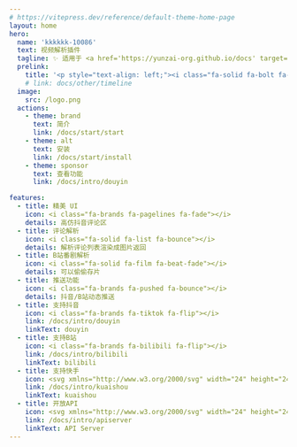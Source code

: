 ```yaml
---
# https://vitepress.dev/reference/default-theme-home-page
layout: home
hero:
  name: 'kkkkkk-10086'
  text: 视频解析插件
  tagline: ✨ 适用于 <a href='https://yunzai-org.github.io/docs' target='_blank'>Yunzai</a> / <a href='https://github.com/Karinjs/Karin' target='_blank'>Karin</a> 生态
  prelink:
    title: '<p style="text-align: left;"><i class="fa-solid fa-bolt fa-shake" style="color: #FFD43B;"></i> 快速开始</p><div style="text-align: left; font-weight: bold;"><i class="fas fa-pnpm" style="color: #FFD43B;"></i>git clone https://github.com/ikenxuan/kkkkkk-10086.git</div>'
    # link: docs/other/timeline
  image:
    src: /logo.png
  actions:
    - theme: brand
      text: 简介
      link: /docs/start/start
    - theme: alt
      text: 安装
      link: /docs/start/install
    - theme: sponsor
      text: 查看功能
      link: /docs/intro/douyin

features:
  - title: 精美 UI
    icon: <i class="fa-brands fa-pagelines fa-fade"></i>
    details: 高仿抖音评论区
  - title: 评论解析
    icon: <i class="fa-solid fa-list fa-bounce"></i>
    details: 解析评论列表渲染成图片返回
  - title: B站番剧解析
    icon: <i class="fa-solid fa-film fa-beat-fade"></i>
    details: 可以偷偷存片
  - title: 推送功能
    icon: <i class="fa-brands fa-pushed fa-bounce"></i>
    details: 抖音/B站动态推送
  - title: 支持抖音
    icon: <i class="fa-brands fa-tiktok fa-flip"></i>
    link: /docs/intro/douyin
    linkText: douyin
  - title: 支持B站
    icon: <i class="fa-brands fa-bilibili fa-flip"></i>
    link: /docs/intro/bilibili
    linkText: bilibili
  - title: 支持快手
    icon: <svg xmlns="http://www.w3.org/2000/svg" width="24" height="24" viewBox="0 0 24 24"><path fill="currentColor" d="M18.315 12.264c2.33 0 4.218 1.88 4.218 4.2V19.8c0 2.32-1.888 4.2-4.218 4.2h-6.202a4.22 4.22 0 0 1-4.023-2.938l-3.676 1.833a2.04 2.04 0 0 1-2.731-.903a2 2 0 0 1-.216-.907v-5.94a2.03 2.03 0 0 1 2.035-2.024a2.04 2.04 0 0 1 .919.218l3.673 1.85a4.22 4.22 0 0 1 4.02-2.925zm-.062 2.162h-6.078c-1.153 0-2.09.921-2.108 2.065v3.247c0 1.148.925 2.081 2.073 2.1h6.113c1.153 0 2.09-.922 2.109-2.065v-3.247a2.104 2.104 0 0 0-2.074-2.1zM4.18 15.72a.554.554 0 0 0-.555.542v3.734a.556.556 0 0 0 .798.496l.01-.004l3.463-1.756V17.51l-3.467-1.73a.56.56 0 0 0-.249-.06M9.28 0a5.67 5.67 0 0 1 4.98 2.965a4.92 4.92 0 0 1 3.36-1.317c2.714 0 4.913 2.177 4.913 4.863s-2.2 4.863-4.912 4.863a4.92 4.92 0 0 1-3.996-2.034a5.65 5.65 0 0 1-4.345 2.034c-3.131 0-5.67-2.546-5.67-5.687S6.149 0 9.28 0m8.34 3.926c-1.441 0-2.61 1.157-2.61 2.585s1.169 2.585 2.61 2.585c1.443 0 2.612-1.157 2.612-2.585s-1.169-2.585-2.611-2.585zM9.28 2.287a3.395 3.395 0 0 0-3.39 3.4c0 1.877 1.518 3.4 3.39 3.4a3.395 3.395 0 0 0 3.39-3.4c0-1.878-1.518-3.4-3.39-3.4"/></svg>
    link: /docs/intro/kuaishou
    linkText: kuaishou
  - title: 开放API
    icon: <svg xmlns="http://www.w3.org/2000/svg" width="24" height="24" viewBox="0 0 32 32"><path fill="currentColor" d="M26 22a3.86 3.86 0 0 0-2 .57l-3.09-3.1a6 6 0 0 0 0-6.94L24 9.43a3.86 3.86 0 0 0 2 .57a4 4 0 1 0-4-4a3.86 3.86 0 0 0 .57 2l-3.1 3.09a6 6 0 0 0-6.94 0L9.43 8A3.86 3.86 0 0 0 10 6a4 4 0 1 0-4 4a3.86 3.86 0 0 0 2-.57l3.09 3.1a6 6 0 0 0 0 6.94L8 22.57A3.86 3.86 0 0 0 6 22a4 4 0 1 0 4 4a3.86 3.86 0 0 0-.57-2l3.1-3.09a6 6 0 0 0 6.94 0l3.1 3.09a3.86 3.86 0 0 0-.57 2a4 4 0 1 0 4-4m0-18a2 2 0 1 1-2 2a2 2 0 0 1 2-2M4 6a2 2 0 1 1 2 2a2 2 0 0 1-2-2m2 22a2 2 0 1 1 2-2a2 2 0 0 1-2 2m10-8a4 4 0 1 1 4-4a4 4 0 0 1-4 4m10 8a2 2 0 1 1 2-2a2 2 0 0 1-2 2"/></svg>
    link: /docs/intro/apiserver
    linkText: API Server
---
```


<HomeUnderline />
<confetti />